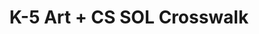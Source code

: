 ---
title: K-5 Art + CS SOL Crosswalk
links:
    drive: https://docs.google.com/document/d/17pKaFTwWy3fsA1pYtYx_lfqx9eF-oUXj34Iv0dpe4Ho/edit?usp=drive_link
---